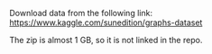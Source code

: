 Download data from the following link:
https://www.kaggle.com/sunedition/graphs-dataset

The zip is almost 1 GB, so it is not linked in the repo.
